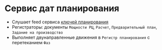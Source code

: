 # Сервис дат планирования

- Слушает feed сервиса [ключей планирования](../keys/README.md)
- Регистраторы: документы `Мощности РЦ`, `Расчет`, `Предварительный план`, `Задание на производство`
- Выполняет двунаправленные движения в `Регистр планирования` с перетеканием `Фаз`
